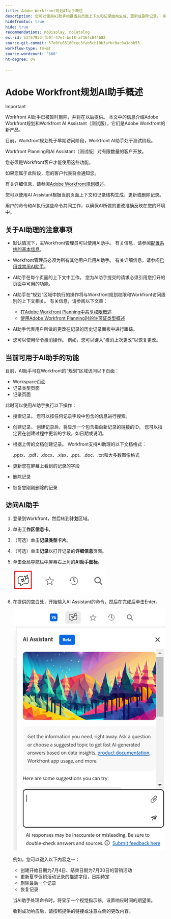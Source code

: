 ```yaml
---
title: Adobe Workfront规划AI助手概述
description: 您可以使用AI助手根据当前页面上下文和记录结构生成、更新或删除记录。 用户的命令和AI执行这些命令共同工作，以确保AI所做的更改准确反映在您的环境中。
hidefromtoc: true
hide: true
recommendations: noDisplay, noCatalog
exl-id: 53f57953-fb9f-47ef-be18-a7164c844682
source-git-commit: 57e0fe65180cec3fab5cb10b3afbc0ac0a1dbb55
workflow-type: tm+mt
source-wordcount: '660'
ht-degree: 0%

---
```


# Adobe Workfront规划AI助手概述

<!-- update metadata above at GA-->

>[!IMPORTANT]
>
><span class="preview">Workfront AI助手已被暂时删除，并将在以后提供。</span>
>本文中的信息介绍Adobe Workfront规划和Workfront AI Assistant（测试版），它们是Adobe Workfront的新产品。
>
>目前，Workfront规划处于早期访问阶段，Workfront AI助手处于测试阶段。
>
>Workfront Planning和AI Assistant（测试版）对有限数量的客户开放。
>
>您必须是Workfront客户才能使用这些功能。
>
>如果您属于此阶段，您的客户代表将会通知您。
>
>有关详细信息，请参阅[Adobe Workfront规划概述](/help/quicksilver/planning/general/planning-overview.md)。

您可以使用AI Assistant根据当前页面上下文和记录结构生成、更新或删除记录。

用户的命令和AI执行这些命令共同工作，以确保AI所做的更改准确反映在您的环境中。

## 关于AI助理的注意事项

* 默认情况下，主Workfront管理员可以使用AI助手。 有关信息，请参阅[配置系统的基本信息](/help/quicksilver/administration-and-setup/get-started-wf-administration/configure-basic-info.md)。

* Workfront管理员必须为所有其他用户启用AI助手。 有关详细信息，请参阅[启用或禁用AI助手](/help/quicksilver/workfront-basics/ai-assistant/enable-or-disable-assistant.md)。

* AI助手在每个页面的上下文中工作。 您为AI助手提交的请求必须引用您打开的页面中可用的功能。

* AI助手在“规划”区域中执行的操作将与Workfront规划权限和Workfront访问级别的上下文相关。 有关信息，请参阅以下文章：

   * [在Adobe Workfront Planning中共享权限概述](/help/quicksilver/planning/access/sharing-permissions-overview.md)
   * [使用Adobe Workfront Planning时的许可证类型概述](/help/quicksilver/planning/access/license-type-overview.md)

* AI助手代表用户所做的更改在记录的历史记录面板中进行跟踪。

* 您可以使用命令撤消操作。 例如，您可以键入“撤消上次更改”以恢复更改。

## 当前可用于AI助手的功能

目前，AI助手可在Workfront的“规划”区域访问以下页面：

* Workspace页面
* 记录类型页面
* 记录页面

此时可以使用AI助手执行以下操作：

* 搜索记录。 您可以按任何记录字段中包含的信息进行搜索。
* 创建记录。 创建记录后，将显示一个包含指向新记录的链接的ID。 您可以指定要在创建过程中更新的字段，如日期或说明。
* 根据上传的文档创建记录。 Workfront支持AI助理的以下文档格式：

  .pptx、.pdf、.docx、.xlsx、.ppt、.doc、.txt和大多数图像格式
* 更新您在屏幕上看到的记录的字段
* 删除记录
* 恢复您刚刚删除的记录

## 访问AI助手

1. 登录到Workfront，然后转到&#x200B;**计划**&#x200B;区域。

1. 单击&#x200B;**工作区信息卡**。

1. （可选）单击&#x200B;**记录类型卡片**。

1. （可选）单击&#x200B;**记录**&#x200B;以打开记录的&#x200B;**详细信息**&#x200B;页面。

1. 单击全局导航栏中屏幕右上角的&#x200B;**AI助手图标**。

   ![](assets/ai-assistant-icon-highlighted.png)

1. 在提供的空白处，开始输入AI Assistant的命令，然后在完成后单击Enter。

   ![](assets/ai-assistant-panel-with-empty-command-box.png)

   例如，您可以键入以下内容之一：

   * 创建开始日期为7月4日、结束日期为7月30日的营销活动
   * 更新夏季促销活动记录的描述字段，日期待定
   * 删除最后一个记录
   * 恢复记录

   当AI助手处理命令时，将显示一个视觉指示器，设置响应时间的期望值。

   收到成功响应后，请按照提供的链接或注意左侧的更改内容。
